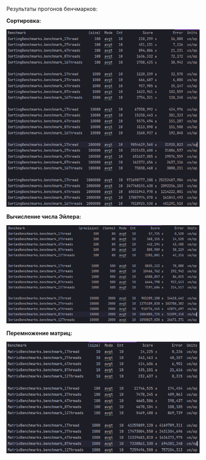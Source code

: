 Результаты прогонов бенчмарков:

<b>Сортировка:<b>

![alt text](/src/jmh/resources/sortingResults.png)

<b>Вычисление числа Эйлера:<b>

![alt text](/src/jmh/resources/eulerResults.png)

<b>Перемножение матриц:<b>

![alt text](/src/jmh/resources/matrixResults.png)